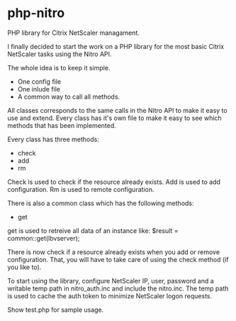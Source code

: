 # php-nitro
PHP library for Citrix NetScaler managament.

I finally decided to start the work on a PHP library for the most basic Citrix NetScaler tasks using the Nitro API.

The whole idea is to keep it simple. 
 - One config file
 - One inlude file
 - A common way to call all methods.
 
All classes corresponds to the same calls in the Nitro API to make it easy to use and extend. Every class has it's own file to make it easy to see which methods that has been implemented.

Every class has three methods:
 - check
 - add
 - rm

Check is used to check if the resource already exists.
Add is used to add configuration.
Rm is used to remote configuration.

There is also a common class which has the following methods:
 - get

get is used to retreive all data of an instance like:
  $result = common::get(lbvserver);

There is now check if a resource already exists when you add or remove configuration. That, you will have to take care of using the check method (if you like to).

To start using the library, configure NetScaler IP, user, password and a writable temp path in nitro_auth.inc and include the nitro.inc.
The temp path is used to cache the auth token to minimize NetScaler logon requests.

Show test.php for sample usage.

